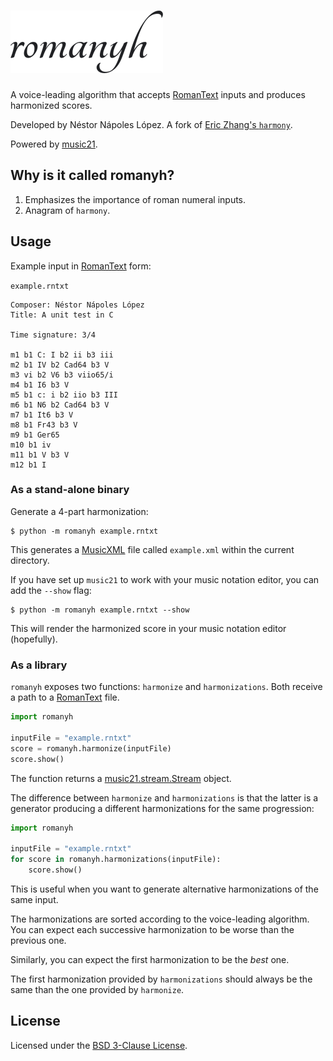 # ![romany](romanyhlogo.png)

A voice-leading algorithm that accepts [RomanText](https://doi.org/10.5281/zenodo.3527756) inputs and produces harmonized scores.

Developed by Néstor Nápoles López. A fork of [Eric Zhang's `harmony`](https://github.com/ekzhang/harmony).

Powered by [music21](http://web.mit.edu/music21/).

## Why is it called romanyh?

1. Emphasizes the importance of roman numeral inputs.
2. Anagram of `harmony`.

## Usage

Example input in [RomanText](https://doi.org/10.5281/zenodo.3527756) form:

`example.rntxt`
```
Composer: Néstor Nápoles López
Title: A unit test in C

Time signature: 3/4 

m1 b1 C: I b2 ii b3 iii
m2 b1 IV b2 Cad64 b3 V
m3 vi b2 V6 b3 viio65/i
m4 b1 I6 b3 V
m5 b1 c: i b2 iio b3 III
m6 b1 N6 b2 Cad64 b3 V
m7 b1 It6 b3 V
m8 b1 Fr43 b3 V
m9 b1 Ger65
m10 b1 iv
m11 b1 V b3 V
m12 b1 I
```

### As a stand-alone binary

Generate a 4-part harmonization:

```shell
$ python -m romanyh example.rntxt
```

This generates a [MusicXML](https://www.musicxml.com/) file called `example.xml` within the current directory.

If you have set up `music21` to work with your music notation editor, you can add the `--show` flag:
```shell
$ python -m romanyh example.rntxt --show
```

This will render the harmonized score in your music notation editor (hopefully).

### As a library

`romanyh` exposes two functions: `harmonize` and `harmonizations`. Both receive a path to a [RomanText](https://doi.org/10.5281/zenodo.3527756) file.

```python
import romanyh

inputFile = "example.rntxt"
score = romanyh.harmonize(inputFile)
score.show()
```

The function returns a [music21.stream.Stream](https://web.mit.edu/music21/doc/moduleReference/moduleStream.html) object.

The difference between `harmonize` and `harmonizations` is that the latter is a generator producing a different harmonizations for the same progression:

```python
import romanyh

inputFile = "example.rntxt"
for score in romanyh.harmonizations(inputFile):
    score.show()
```

This is useful when you want to generate alternative harmonizations of the same input.

The harmonizations are sorted according to the voice-leading algorithm. 
You can expect each successive harmonization to be worse than the previous one.

Similarly, you can expect the first harmonization to be the *best* one.

The first harmonization provided by `harmonizations` should always be the same than the one provided by `harmonize`.

## License

Licensed under the [BSD 3-Clause License](LICENSE.txt).
